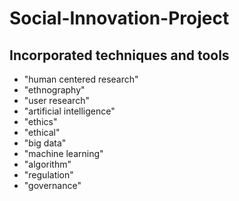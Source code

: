 Social-Innovation-Project
=============

## Incorporated techniques and tools
- "human centered research"
- "ethnography"
- "user research"
- "artificial intelligence"
- "ethics"
- "ethical"
- "big data"
- "machine learning"
- "algorithm"
- "regulation"
- "governance"
